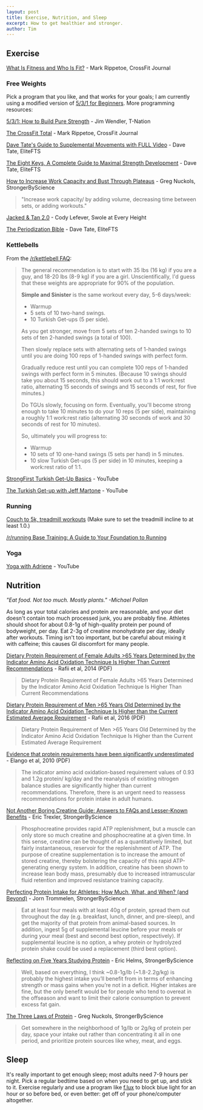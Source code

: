 ```yaml
---
layout: post
title: Exercise, Nutrition, and Sleep
excerpt: How to get healthier and stronger.
author: Tim
---
```


## Exercise  
[What Is Fitness and Who Is Fit?](../../../papers/CFJ-trial.pdf) - Mark Rippetoe, CrossFit Journal  

### Free Weights
Pick a program that you like, and that works for your goals; I am currently using a modified version of [5/3/1 for Beginners](https://thefitness.wiki/routines/5-3-1-for-beginners/). More programming resources: 

[5/3/1: How to Build Pure Strength](https://www.t-nation.com/workouts/531-how-to-build-pure-strength) - Jim Wendler, T-Nation  

[The CrossFit Total](../../../papers/52-2006_CFTotal.pdf) - Mark Rippetoe, CrossFit Journal  

[Dave Tate's Guide to Supplemental Movements with FULL Video](https://www.elitefts.com/education/supplemental-strength/) - Dave Tate, EliteFTS  

[The Eight Keys, A Complete Guide to Maximal Strength Development](https://www.elitefts.com/education/novice/efs-classic-the-eight-keys-a-complete-guide-to-maximal-strength-development/) - Dave Tate, EliteFTS  

[How to Increase Work Capacity and Bust Through Plateaus](https://www.strongerbyscience.com/increasing-work-capacity/) - Greg Nuckols, StrongerByScience  
> "Increase work capacity/ by adding volume, decreasing time between sets, or adding workouts." 

[Jacked & Tan 2.0](https://swoleateveryheight.blogspot.com/2016/07/jacked-tan-20.html) - Cody Lefever, Swole at Every Height  

[The Periodization Bible](http://www.elitefts.com/education/training/powerlifting/efs-classic-the-periodization-bible) - Dave Tate, EliteFTS  

### Kettlebells  
From the [/r/kettlebell FAQ](https://www.reddit.com/r/kettlebell/comments/3qxa4i/new_to_kettlebells_start_here_updated_for_2015/):

> The general recommendation is to start with 35 lbs (16 kg) if you are a guy, and 18-20 lbs (8-9 kg) if you are a girl. Unscientifically, I'd guess that these weights are appropriate for 90% of the population. 
>
> **Simple and Sinister** is the same workout every day, 5-6 days/week: 
> * Warmup  
> * 5 sets of 10 two-hand swings.  
> * 10 Turkish Get-ups (5 per side).  
>
> As you get stronger, move from 5 sets of ten 2-handed swings to 10 sets of ten 2-handed swings (a total of 100).  
>
> Then slowly replace sets with alternating sets of 1-handed swings until you are doing 100 reps of 1-handed swings with perfect form. 
>
> Gradually reduce rest until you can complete 100 reps of 1-handed swings with perfect form in 5 minutes. (Because 10 swings should take you about 15 seconds, this should work out to a 1:1 work:rest ratio, alternating 15 seconds of swings and 15 seconds of rest, for five minutes.) 
>
> Do TGUs slowly, focusing on form. Eventually, you'll become strong enough to take 10 minutes to do your 10 reps (5 per side), maintaining a roughly 1:1 work:rest ratio (alternating 30 seconds of work and 30 seconds of rest for 10 minutes). 
>
> So, ultimately you will progress to: 
> * Warmup  
> * 10 sets of 10 one-hand swings (5 sets per hand) in 5 minutes.  
> * 10 slow Turkish Get-ups (5 per side) in 10 minutes, keeping a work:rest ratio of 1:1.  

[StrongFirst Turkish Get-Up Basics](https://www.youtube.com/watch?v=0bWRPC49-KI) - YouTube  

[The Turkish Get-up with Jeff Martone](https://www.youtube.com/watch?v=VQq8I_n_hRE) - YouTube  

### Running  
[Couch to 5k, treadmill workouts](../../../_ref/c25k.html) (Make sure to set the treadmill incline to at least 1.0.)  

[/r/running Base Training: A Guide to Your Foundation to Running](https://www.reddit.com/r/running/comments/3bckeh/base_training_a_guide_to_your_foundation_to/)  

### Yoga  
[Yoga with Adriene](https://www.youtube.com/channel/UCFKE7WVJfvaHW5q283SxchA) - YouTube   

## Nutrition
*"Eat food. Not too much. Mostly plants." -Michael Pollan*  

As long as your total calories and protein are reasonable, and your diet doesn't contain too much processed junk, you are probably fine. Athletes should shoot for about 0.8-1g of high-quality protein per pound of bodyweight, per day. Eat 2-3g of creatine monohydrate per day, ideally after workouts. Timing isn't too important, but be careful about mixing it with caffeine; this causes GI discomfort for many people.  

[Dietary Protein Requirement of Female Adults >65 Years Determined by the Indicator Amino Acid Oxidation Technique Is Higher Than Current Recommendations](../../../papers/rafii2014.pdf) - Rafii et al, 2014 (PDF)  
> Dietary Protein Requirement of Female Adults >65 Years Determined by the Indicator Amino Acid Oxidation Technique Is Higher Than Current Recommendations  

[Dietary Protein Requirement of Men >65 Years Old Determined by the Indicator Amino Acid Oxidation Technique Is Higher than the Current Estimated Average Requirement](../../../papers/rafii2014.pdf) - Rafii et al, 2016 (PDF)  
> Dietary Protein Requirement of Men >65 Years Old Determined by the Indicator Amino Acid Oxidation Technique Is Higher than the Current Estimated Average Requirement  

[Evidence that protein requirements have been
significantly underestimated](../../../papers/elango2010.pdf) - Elango et al, 2010 (PDF)  
> The indicator amino acid oxidation-based requirement values of 0.93 and 1.2g protein/ kg/day and the reanalysis of existing nitrogen balance studies are signiﬁcantly higher than current recommendations. Therefore, there is an urgent need to reassess recommendations for protein intake in adult humans.  

[Not Another Boring Creatine Guide: Answers to FAQs and Lesser-Known Benefits](https://www.strongerbyscience.com/creatine/) - Eric Trexler, StrongerByScience  
> Phosphocreatine provides rapid ATP replenishment, but a muscle can only store so much creatine and phosphocreatine at a given time. In this sense, creatine can be thought of as a quantitatively limited, but fairly instantaneous, reservoir for the replenishment of ATP. The purpose of creatine supplementation is to increase the amount of stored creatine, thereby bolstering the capacity of this rapid ATP-generating energy system. In addition, creatine has been shown to increase lean body mass, presumably due to increased intramuscular fluid retention and improved resistance training capacity.

[Perfecting Protein Intake for Athletes: How Much, What, and When? (and Beyond)](https://www.strongerbyscience.com/athlete-protein-intake/) - Jorn Trommelen, StrongerByScience  
> Eat at least four meals with at least 40g of protein, spread them out throughout the day (e.g. breakfast, lunch, dinner, and pre-sleep), and get the majority of that protein from animal-based sources. In addition, ingest 5g of supplemental leucine before your meals or during your meal (best and second best option, respectively). If supplemental leucine is no option, a whey protein or hydrolyzed protein shake could be used a replacement (third best option).  

[Reflecting on Five Years Studying Protein](https://www.strongerbyscience.com/reflecting-on-five-years-studying-protein/) - Eric Helms, StrongerByScience  
> Well, based on everything, I think ~0.8-1g/lb (~1.8-2.2g/kg) is probably the highest intake you’ll benefit from in terms of enhancing strength or mass gains when you’re not in a deficit. Higher intakes are fine, but the only benefit would be for people who tend to overeat in the offseason and want to limit their calorie consumption to prevent excess fat gain.

[The Three Laws of Protein](https://www.strongerbyscience.com/the-three-laws-of-protein/) - Greg Nuckols, StrongerByScience  
> Get somewhere in the neighborhood of 1g/lb or 2g/kg of protein per day, space your intake out rather than concentrating it all in one period, and prioritize protein sources like whey, meat, and eggs.  

## Sleep
It's really important to get enough sleep; most adults need 7-9 hours per night. Pick a regular bedtime based on when you need to get up, and stick to it. Exercise regularly and use a program like [f.lux](https://justgetflux.com/) to block blue light for an hour or so before bed, or even better: get off of your phone/computer altogether.
